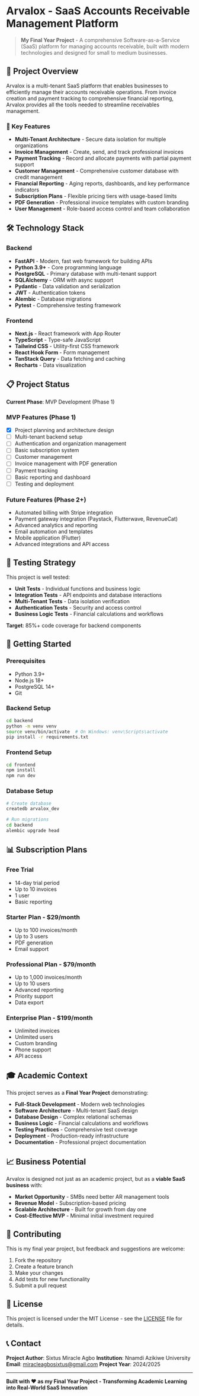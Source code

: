 # Arvalox - SaaS Accounts Receivable Management Platform

> **My Final Year Project** - A comprehensive Software-as-a-Service (SaaS) platform for managing accounts receivable, built with modern technologies and designed for small to medium businesses.

## 🚀 Project Overview

Arvalox is a multi-tenant SaaS platform that enables businesses to efficiently manage their accounts receivable operations. From invoice creation and payment tracking to comprehensive financial reporting, Arvalox provides all the tools needed to streamline receivables management.

### 🎯 Key Features

- **Multi-Tenant Architecture** - Secure data isolation for multiple organizations
- **Invoice Management** - Create, send, and track professional invoices
- **Payment Tracking** - Record and allocate payments with partial payment support
- **Customer Management** - Comprehensive customer database with credit management
- **Financial Reporting** - Aging reports, dashboards, and key performance indicators
- **Subscription Plans** - Flexible pricing tiers with usage-based limits
- **PDF Generation** - Professional invoice templates with custom branding
- **User Management** - Role-based access control and team collaboration

## 🛠️ Technology Stack

### Backend

- **FastAPI** - Modern, fast web framework for building APIs
- **Python 3.9+** - Core programming language
- **PostgreSQL** - Primary database with multi-tenant support
- **SQLAlchemy** - ORM with async support
- **Pydantic** - Data validation and serialization
- **JWT** - Authentication tokens
- **Alembic** - Database migrations
- **Pytest** - Comprehensive testing framework

### Frontend

- **Next.js** - React framework with App Router
- **TypeScript** - Type-safe JavaScript
- **Tailwind CSS** - Utility-first CSS framework
- **React Hook Form** - Form management
- **TanStack Query** - Data fetching and caching
- **Recharts** - Data visualization

## 📋 Project Status

**Current Phase**: MVP Development (Phase 1)

### MVP Features (Phase 1)

- [x] Project planning and architecture design
- [ ] Multi-tenant backend setup
- [ ] Authentication and organization management
- [ ] Basic subscription system
- [ ] Customer management
- [ ] Invoice management with PDF generation
- [ ] Payment tracking
- [ ] Basic reporting and dashboard
- [ ] Testing and deployment

### Future Features (Phase 2+)

- Automated billing with Stripe integration
- Payment gateway integration (Paystack, Flutterwave, RevenueCat)
- Advanced analytics and reporting
- Email automation and templates
- Mobile application (Flutter)
- Advanced integrations and API access

## 🧪 Testing Strategy

This project is well tested:

- **Unit Tests** - Individual functions and business logic
- **Integration Tests** - API endpoints and database interactions
- **Multi-Tenant Tests** - Data isolation verification
- **Authentication Tests** - Security and access control
- **Business Logic Tests** - Financial calculations and workflows

**Target**: 85%+ code coverage for backend components

## 🚀 Getting Started

### Prerequisites

- Python 3.9+
- Node.js 18+
- PostgreSQL 14+
- Git

### Backend Setup

```bash
cd backend
python -m venv venv
source venv/bin/activate  # On Windows: venv\Scripts\activate
pip install -r requirements.txt
```

### Frontend Setup

```bash
cd frontend
npm install
npm run dev
```

### Database Setup

```bash
# Create database
createdb arvalox_dev

# Run migrations
cd backend
alembic upgrade head
```

## 📊 Subscription Plans

### Free Trial

- 14-day trial period
- Up to 10 invoices
- 1 user
- Basic reporting

### Starter Plan - $29/month

- Up to 100 invoices/month
- Up to 3 users
- PDF generation
- Email support

### Professional Plan - $79/month

- Up to 1,000 invoices/month
- Up to 10 users
- Advanced reporting
- Priority support
- Data export

### Enterprise Plan - $199/month

- Unlimited invoices
- Unlimited users
- Custom branding
- Phone support
- API access

## 🎓 Academic Context

This project serves as a **Final Year Project** demonstrating:

- **Full-Stack Development** - Modern web technologies
- **Software Architecture** - Multi-tenant SaaS design
- **Database Design** - Complex relational schemas
- **Business Logic** - Financial calculations and workflows
- **Testing Practices** - Comprehensive test coverage
- **Deployment** - Production-ready infrastructure
- **Documentation** - Professional project documentation

## 📈 Business Potential

Arvalox is designed not just as an academic project, but as a **viable SaaS business** with:

- **Market Opportunity** - SMBs need better AR management tools
- **Revenue Model** - Subscription-based pricing
- **Scalable Architecture** - Built for growth from day one
- **Cost-Effective MVP** - Minimal initial investment required

## 🤝 Contributing

This is my final year project, but feedback and suggestions are welcome:

1. Fork the repository
2. Create a feature branch
3. Make your changes
4. Add tests for new functionality
5. Submit a pull request

## 📄 License

This project is licensed under the MIT License - see the [LICENSE](LICENSE) file for details.

## 📞 Contact

**Project Author**: Sixtus Miracle Agbo
**Institution**: Nnamdi Azikiwe University
**Email**: miracleagbosixtus@gmail.com
**Project Year**: 2024/2025

---

**Built with ❤️ as my Final Year Project - Transforming Academic Learning into Real-World SaaS Innovation**
